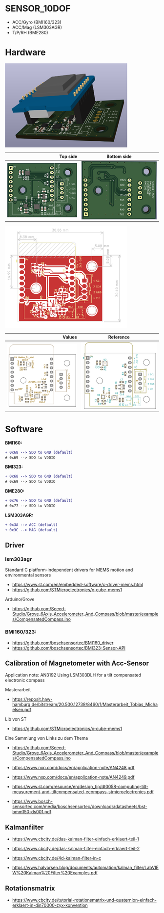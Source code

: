 # SENSOR_10DOF

- ACC/Gyro	(BMI160/323)
- ACC/Mag	(LSM303AGR)
- T/P/RH	(BME280)

# Hardware

<p float="left">
  <img src="/Hardware/KiCad/3D.png" width="400" />
</p>



| Top side                |Bottom side               |
|-----------------------:|:-------------------------:|
| ![image info](./Hardware/KiCad/TOP.png ) |  ![image info](./Hardware/KiCad/BOT.png )|

<p float="left">
  <img src="/Hardware/KiCad/dimension.png" width="400" />
</p>

| Values                 | Reference                 |
|-----------------------:|:-------------------------:|
| ![image info](./Hardware/KiCad/placement_1.png ) |  ![image info](./Hardware/KiCad/placement_2.png )|


# Software

**BMI160:**
```diff
+ 0x68 --> SDO to GND (default)
# 0x69 --> SDO to VDDIO
```

**BMI323:**
```diff
+ 0x68 --> SDO to GND (default)
# 0x69 --> SDO to VDDIO
```

**BME280:**
```diff
+ 0x76 --> SDO to GND (default)
# 0x77 --> SDO to VDDIO
```


**LSM303AGR:**
```diff
+ 0x3A --> ACC (default)
+ 0x3C --> MAG (default)
```

## Driver

### lsm303agr

Standard C platform-independent drivers for MEMS motion and environmental sensors
- https://www.st.com/en/embedded-software/c-driver-mems.html
- https://github.com/STMicroelectronics/x-cube-mems1

Arduino/Grove
- https://github.com/Seeed-Studio/Grove_6Axis_Accelerometer_And_Compass/blob/master/examples/CompensatedCompass.ino


### BMI160/323:

- https://github.com/boschsensortec/BMI160_driver
- https://github.com/boschsensortec/BMI323-Sensor-API

## Calibration of Magnetometer with Acc-Sensor

Application note: AN3192 Using LSM303DLH for a tilt compensated electronic compass

Masterarbeit
- https://reposit.haw-hamburg.de/bitstream/20.500.12738/8460/1/Masterarbeit_Tobias_Michaelsen.pdf

Lib von ST
- https://github.com/STMicroelectronics/x-cube-mems1

Eine Sammlung von Links zu dem Thema
- https://github.com/Seeed-Studio/Grove_6Axis_Accelerometer_And_Compass/blob/master/examples/CompensatedCompass.ino

- https://www.nxp.com/docs/en/application-note/AN4248.pdf
- https://www.nxp.com/docs/en/application-note/AN4249.pdf
- https://www.st.com/resource/en/design_tip/dt0058-computing-tilt-measurement-and-tiltcompensated-ecompass-stmicroelectronics.pdf
- https://www.bosch-sensortec.com/media/boschsensortec/downloads/datasheets/bst-bmm150-ds001.pdf

## Kalmanfilter
- https://www.cbcity.de/das-kalman-filter-einfach-erklaert-teil-1
- https://www.cbcity.de/das-kalman-filter-einfach-erklaert-teil-2
- https://www.cbcity.de/4d-kalman-filter-in-c
  
- https://www.halvorsen.blog/documents/automation/kalman_filter/LabVIEW%20Kalman%20Filter%20Examples.pdf

## Rotationsmatrix
- https://www.cbcity.de/tutorial-rotationsmatrix-und-quaternion-einfach-erklaert-in-din70000-zyx-konvention

